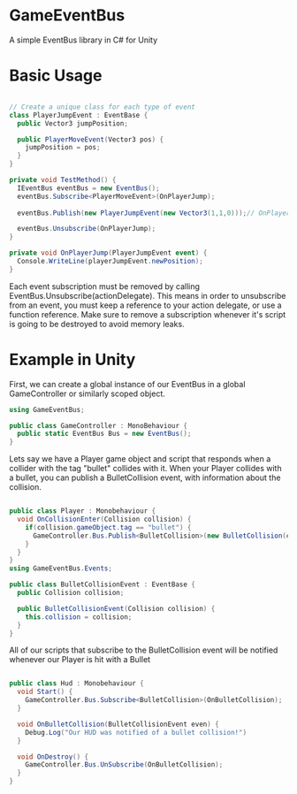 # GameEventBus
A simple EventBus library in C# for Unity

# Basic Usage

```c#

// Create a unique class for each type of event
class PlayerJumpEvent : EventBase {
  public Vector3 jumpPosition;

  public PlayerMoveEvent(Vector3 pos) {
    jumpPosition = pos;
  }
}

private void TestMethod() {
  IEventBus eventBus = new EventBus();
  eventBus.Subscribe<PlayerMoveEvent>(OnPlayerJump); 
   
  eventBus.Publish(new PlayerJumpEvent(new Vector3(1,1,0)));// OnPlayerJump will be invoked

  eventBus.Unsubscribe(OnPlayerJump);
}

private void OnPlayerJump(PlayerJumpEvent event) {
  Console.WriteLine(playerJumpEvent.newPosition);
}

```
Each event subscription must be removed by calling EventBus.Unsubscribe(actionDelegate). This means in order to
unsubscribe from an event, you must keep a reference to your action delegate, or use a function reference.
Make sure to remove a subscription whenever it's script is going to be destroyed to avoid memory leaks.

# Example in Unity

First, we can create a global instance of our EventBus in a global GameController or similarly scoped object.

```csharp
using GameEventBus;

public class GameController : MonoBehaviour {
  public static EventBus Bus = new EventBus();
}
```

Lets say we have a Player game object and script that responds when a collider with the tag "bullet" collides with it.
When your Player collides with a bullet, you can publish a BulletCollision event, with information about the collision.

```csharp

public class Player : Monobehaviour {
  void OnCollisionEnter(Collision collision) {
    if(collision.gameObject.tag == "bullet") {
      GameController.Bus.Publish<BulletCollision>(new BulletCollision(collision));
    }
  }
}
using GameEventBus.Events;

public class BulletCollisionEvent : EventBase {
  public Collision collision;

  public BulletCollisionEvent(Collision collision) {
    this.collision = collision;
  }
}

```
All of our scripts that subscribe to the BulletCollision event will be notified whenever our Player is hit with
a Bullet

```csharp

public class Hud : Monobehaviour {
  void Start() {
    GameController.Bus.Subscribe<BulletCollision>(OnBulletCollision);
  }

  void OnBulletCollision(BulletCollisionEvent even) {
    Debug.Log("Our HUD was notified of a bullet collision!")
  }

  void OnDestroy() {
    GameController.Bus.UnSubscribe(OnBulletCollision);
  }
}

```
